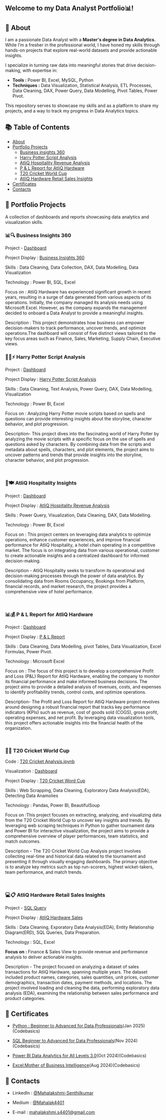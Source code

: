   
## <P>Welcome to my Data Analyst Portfolio📊!


## 👩 About 
I am a passionate Data Analyst with a <b>Master's degree in Data Analytics.</b> While I’m a fresher in the professional world, I have honed my skills through hands-on projects that explore real-world datasets and provide actionable insights.

I specialize in turning raw data into meaningful stories that drive decision-making, with expertise in:

- <b>Tools : </b>Power BI, Excel, MySQL, Python
- <b>Techniques : </b>Data Visualization, Statistical Analysis, ETL Processes, Data Cleaning, DAX, Power Query, Data Modelling, Pivot Tables, Power Pivot.

This repository serves to showcase my skills and as a platform to share my projects, and a way to track my progress in Data Analytics topics.
## 📚 Table of Contents
 - <a href="https://github.com/Mahalak4401/Mahalak4401/blob/main/README.md#-about" target="_blank">About</a>
 - <a href="https://github.com/Mahalak4401/Mahalak4401/blob/main/README.md#-portfolio-projects" target="_blank">Portfolio Projects</a>
   - <a href="https://github.com/Mahalak4401/PowerBI_Portfolio_Projects/tree/main/Business%20Insights%20360" target="_blank">Business insights 360</a>
   - <a href="https://github.com/Mahalak4401/PowerBI_Portfolio_Projects/tree/main/Harry%20Potter%20Script%20Analysis" target="_blank">Harry Potter Script Analysis</a>
   - <a href="https://github.com/Mahalak4401/PowerBI_Portfolio_Projects/tree/main/AtliQ%20Hospitality%20Revenue%20Analysis" target="_blank">AtliQ Hospitality Revenue Analysis</a>
   - <a href="https://github.com/Mahalak4401/PowerBI_Portfolio_Projects/tree/main/P%20%26%20L%20Report%20for%20AtliQ%20Hardware" target="_blank">P & L Report for AtliQ Hardware</a>
   - <a href="https://github.com/Mahalak4401/PowerBI_Portfolio_Projects/tree/main/T20%20Cricket%20World%20Cup" target="_blank">T20 Cricket World Cup</a>
   - <a href="https://github.com/Mahalak4401/SQL_Portfolio_projects/tree/main/AtliQ%20Harware%20Sales" target="_blank">AtliQ Hardware Retail Sales Insights</a>
- <a href="https://github.com/Mahalak4401/Mahalak4401/blob/main/README.md#-certificates" target="_blank">Certificates</a>
- <a href="https://github.com/Mahalak4401/Mahalak4401/blob/main/README.md#-contacts" target="_blank">Contacts</a>

## 🌟 Portfolio Projects
A collection of dashboards and reports showcasing data analytics and visualization skills.
<br>
<h3> 📊🔍 Business Insights 360 </h3>
<p>Project - <a href="https://mavenanalytics.io/project/23778" target="_blank" title="Business Insights 360" >Dashboard</a></p>
<p>Project Display : <a href="Business Insights 360" target="_blank">Business Insights 360</a></p>
<p>Skills : Data Cleaning, Data Collection, DAX, Data Modelling, Data Visualization</p> 
<p>Technology : Power BI, SQL, Excel</p>
<p>Focus on : AtliQ Hardware has experienced significant growth in recent years, resulting in a surge of data generated from various aspects of its operations. Initially, the company managed its analysis needs using Microsoft Excel. However, as the company expands the management decided to onboard a Data Analyst to provide a meaningful insights. </p>
<p>Description : This project demonstrates how business can empower decision-makers to track performance, uncover trends, and optimize operations.The dashboard will consist of five distinct views tailored to the key focus areas such as Finance, Sales, Marketing, Supply Chain, Executive views.</p>

<h3> 🧙‍♂️⚡ Harry Potter Script Analysis </h3>
<p>Project : <a href="https://mavenanalytics.io/project/23963" target="_blank" title="Harry Potter Script Analysis">Dashboard</a></p>
<p>Project Display : <a href="Harry Potter Script Analysis" target="_blank">Harry Potter Script Analysis</a></p> 
<p>Skills : Data Cleaning, Text Analysis, Power Query, DAX, Data Modelling, Visualization</p>
<p>Technology : Power BI, Excel</p>
<p>Focus on : Analyzing Harry Potter movie scripts based on spells and questions can provide interesting insights about the storyline, character behavior, and plot progression.</p>
<p>Description- This project dives into the fascinating world of Harry Potter by analyzing the movie scripts with a specific focus on the use of spells and questions asked by characters. By combining data from the scripts and metadata about spells, characters, and plot elements, the project aims to uncover patterns and trends that provide insights into the storyline, character behavior, and plot progression. </p>

<br>

<h3> 🏨🍽️ AtliQ Hospitality Insights </h3>
<p>Project : <a href="https://mavenanalytics.io/project/24188" target="_blank" title="AtliQ Hospitality Analysis">Dashboard</a></p>
<p>Project Display : <a href="AtliQ Hospitality Revenue Analysis" target="_blank">AtliQ Hospitality Revenue Analysis</a></p> 
<p>Skills : Power Query, Visualization, Data Cleaning, DAX, Data Modelling.
<p>Technology : Power BI, Excel</p>
<p>Focus on : This project centers on leveraging data analytics to optimize operations, enhance customer experiences, and improve financial performance for AtliQ Hospitality, a hotel chain operating in a competitive market. The focus is on integrating data from various operational, customer to create actionable insights and a centralized dashboard for informed decision-making.</p>
<p>Description - AtliQ Hospitality seeks to transform its operational and decision-making processes through the power of data analytics. By consolidating data from Rooms Occupancy, Bookings from Platform, financial records, and market research, the project provides a comprehensive view of hotel performance. </p>

<br>

<h3> 📊💰 P & L Report for AtliQ Hardware </h3>
<p>Project : <a href="https://onedrive.live.com/personal/411bbf8aa6a6d544/_layouts/15/Doc.aspx?resid=411BBF8AA6A6D544!s7f4ebb2c7fa445e2a3c60077b06709b4&cid=411bbf8aa6a6d544&migratedtospo=true&app=Excel" target="_blank" title="AtliQ Hospitality Analysis">Dashboard</a></p>
<p>Project Display : <a href="P & L Report for AtliQ Hardware" target="_blank">P & L Report</a></p>
<p>Skills : Data Cleaning, Data Modelling, pivot Tables, Data Visualization, Excel Formulas, Power Pivot.
<p>Technology : Microsoft Excel</p>
<p>Focus on : The focus of this project is to develop a comprehensive Profit and Loss (P&L) Report for AtliQ Hardware, enabling the company to monitor its financial performance and make informed business decisions. The project aims to provide a detailed analysis of revenues, costs, and expenses to identify profitability trends, control costs, and optimize operations.</p>
<p>Description- The Profit and Loss Report for AtliQ Hardware project revolves around designing a robust financial report that tracks key performance indicators (KPIs) such as revenue, cost of goods sold (COGS), gross profit, operating expenses, and net profit. By leveraging data visualization tools, this project offers actionable insights into the financial health of the organization. </p>

<br>
<h3> 🏏🔢 T20 Cricket World Cup</h3>
<p>Code : <a href="https://mavenanalytics.io/project/24387" target="_blank" title="T20 Cricket Analysis">T20 Cricket Analysis.ipynb</a></p>
<p>Visualization : <a href="https://mavenanalytics.io/project/24387" target="_blank" title="AtliQ Hospitality Analysis">Dashboard</a></p>
<p>Project Display : <a href="T20 Cricket World Cup" target="_blank">T20 Cricket Word Cup</a></p>
<p>Skills : Web Scrapping, Data Cleaning, Exploratory Data Analysis(EDA), Detecting Data Anamolies</p>
<p>Technology : Pandas, Power BI, BeautifulSoup</p>
<p>Focus on :This project focuses on extracting, analyzing, and visualizing data from the T20 Cricket World Cup to uncover key insights and trends. By leveraging web scraping techniques in Python to gather tournament data and Power BI for interactive visualization, the project aims to provide a comprehensive overview of player performances, team statistics, and match outcomes.</p>
<p>Description - The T20 Cricket World Cup Analysis project involves collecting real-time and historical data related to the tournament and presenting it through visually engaging dashboards. The primary objective is to analyze key metrics such as top run-scorers, highest wicket-takers, team performance, and match trends.</p>
<br>

<h3> 💻📋 AtliQ Hardware Retail Sales Insights </h3>
<p>Project - <a href="https://github.com/Mahalak4401/SQL_Portfolio_projects/tree/main/AtliQ%20Harware%20Sales" target="_blank" title="AtliQ Hospitality Analysis">SQL Query</a></p>
<p>Project Display : <a href="AtliQ Harware Sales" target="_blank">AtliQ Hardware Sales</a></p>
<p>Skills : Data Cleaning, Exporatory Data Analysis(EDA), Entity Relationship Diagram(ERD), SQL Queries, Data Preparation.</p>
<p>Technology : SQL, Excel</p>
<p><b>Focus on : </b>Finance & Sales View to provide revenue and performance analysis to deliver actionable insights.</p>
<p>Description - The project focused on analyzing a dataset of sales transactions for AtliQ Hardware, spanning multiple years. The dataset included product names, categories, sales quantities, unit prices, customer demographics, transaction dates, payment methods, and locations. The project involved loading and cleaning the data, performing exploratory data analysis (EDA), examining the relationship between sales performance and product categories.</p>

## 📜 Certificates
- <p><a href="https://codebasics.io/certificate/CB-48-414127" target="_blank">Python : Beginner to Advanced for Data Professionals</a>(Jan 2025)(Codebasics)</p>
- <p><a href="https://codebasics.io/certificate/CB-50-414127" target="_blank">SQL Beginner to Advanced for Data Professionals</a>(Nov 2024)(Codebasics)</p>
- <p><a href="https://codebasics.io/certificate/CB-49-414127" target="_blank">Power BI Data Analytics for All Levels 3.0</a>(Oct 2024)(Codebasics)</p>
- <p><a href="https://codebasics.io/certificate/CB-51-414127" target="_blank">Excel:Mother of Business Intelligence</a>(Aug 2024)(Codebasics)</p>
 
## 💬 Contacts
- <p>LinkedIn : <a href="https://www.linkedin.com/in/mahalakshmi-senthilkumar04/" target="_blank">@Mahalakshmi-Senthilkumar</a></p>
- <p>Medium : <a href="https://medium.com/@mahalakshmi.s4401" target="_blank">@Mahalak4401</a></p>
- <p>E-mail : <a href="mahalakshmi.s4401@gmail.com" target="_blank">mahalakshmi.s4401@gmail.com</a></p>
